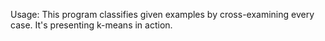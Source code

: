 Usage:
This program classifies given examples by cross-examining every case.
It's presenting k-means in action.